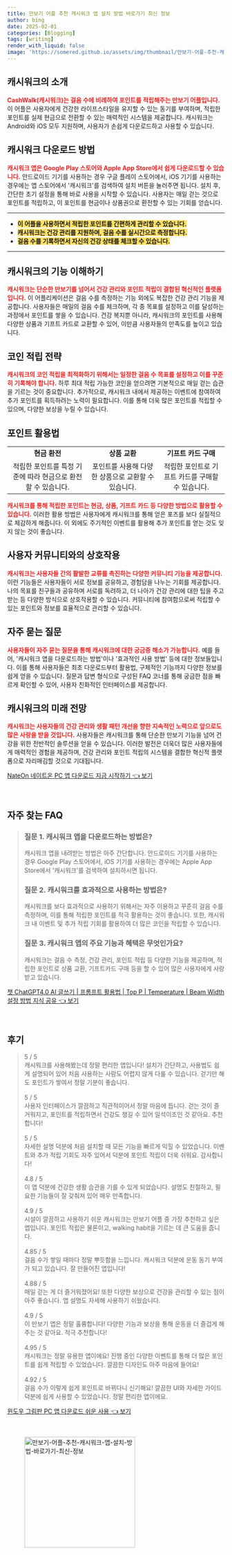 ```yaml
---
title: 만보기 어플 추천 캐시워크 앱 설치 방법 바로가기 최신 정보
author: bing
date: 2025-02-01
categories: [Blogging]
tags: [writing]
render_with_liquid: false
image: 'https://somered.github.io/assets/img/thumbnail/만보기-어플-추천-캐시워크-앱-설치-방법-바로가기-최신-정보.webp'
---
```



<h2 id='캐시워크의 소개'>캐시워크의 소개</h2>

<p><b><span style="color: #ee2323;">CashWalk(캐시워크)는 걸음 수에 비례하여 포인트를 적립해주는 만보기 어플입니다.</span></b> 이 어플은 사용자에게 건강한 라이프스타일을 유지할 수 있는 동기를 부여하며, 적립한 포인트를 실제 현금으로 전환할 수 있는 매력적인 시스템을 제공합니다. 캐시워크는 Android와 iOS 모두 지원하며, 사용자가 손쉽게 다운로드하고 사용할 수 있습니다.</p>

<h2 id='캐시워크 다운로드 방법'>캐시워크 다운로드 방법</h2>

<p><b><span style="color: #ee2323;">캐시워크 앱은 Google Play 스토어와 Apple App Store에서 쉽게 다운로드할 수 있습니다.</span></b> 안드로이드 기기를 사용하는 경우 구글 플레이 스토어에서, iOS 기기를 사용하는 경우에는 앱 스토어에서 '캐시워크'를 검색하여 설치 버튼을 눌러주면 됩니다. 설치 후, 간단한 초기 설정을 통해 바로 사용을 시작할 수 있습니다. 사용자는 매일 걷는 것으로 포인트를 적립하고, 이 포인트를 현금이나 상품권으로 환전할 수 있는 기회를 얻습니다.</p>

<hr />

<ul>
    <li><b><span style="background-color: #ffe066;">이 어플을 사용하면서 적립한 포인트를 간편하게 관리할 수 있습니다.</span></b></li>
    <li><b><span style="background-color: #ffe066;">캐시워크는 건강 관리를 지원하며, 걸음 수를 실시간으로 측정합니다.</span></b></li>
    <li><b><span style="background-color: #ffe066;">걸음 수를 기록하면서 자신의 건강 상태를 체크할 수 있습니다.</span></b></li>
</ul>

<hr />

<h2 id='캐시워크의 기능 이해하기'>캐시워크의 기능 이해하기</h2>

<p><b><span style="color: #ee2323;">캐시워크는 단순한 만보기를 넘어서 건강 관리와 포인트 적립이 결합된 혁신적인 플랫폼입니다.</span></b> 이 어플리케이션은 걸음 수를 측정하는 기능 외에도 복잡한 건강 관리 기능을 제공합니다. 사용자들은 매일의 걸음 수를 체크하며, 각 종 목표를 설정하고 이를 달성하는 과정에서 포인트를 쌓을 수 있습니다. 건강 복지뿐 아니라, 캐시워크의 포인트를 사용해 다양한 상품과 기프트 카드로 교환할 수 있어, 이만큼 사용자들의 만족도를 높이고 있습니다.</p>

<h2 id='코인 적립 전략'>코인 적립 전략</h2>

<p><b><span style="color: #ee2323;">캐시워크의 코인 적립을 최적화하기 위해서는 일정한 걸음 수 목표를 설정하고 이를 꾸준히 기록해야 합니다.</span></b> 하루 최대 적립 가능한 코인을 얻으려면 기본적으로 매일 걷는 습관을 기르는 것이 중요합니다. 추가적으로, 캐시워크 내에서 제공하는 이벤트에 참여하여 추가 포인트를 획득하려는 노력이 필요합니다. 이를 통해 더욱 많은 포인트를 적립할 수 있으며, 다양한 보상을 누릴 수 있습니다.</p>

<h2 id='포인트 활용법'>포인트 활용법</h2>

<table>
    <tr>
        <td style="text-align: center; height: 17px;"><b>현금 환전</b></td>
        <td style="text-align: center; height: 17px;"><b>상품 교환</b></td>
        <td style="text-align: center; height: 17px;"><b>기프트 카드 구매</b></td>
    </tr>
    <tr>
        <td style="text-align: center; height: 17px;">적립한 포인트를 특정 기준에 따라 현금으로 환전할 수 있습니다.</td>
        <td style="text-align: center; height: 17px;">포인트를 사용해 다양한 상품으로 교환할 수 있습니다.</td>
        <td style="text-align: center; height: 17px;">적립한 포인트로 기프트 카드를 구매할 수 있습니다.</td>
    </tr>
</table>

<p><b><span style="color: #ee2323;">캐시워크를 통해 적립한 포인트는 현금, 상품, 기프트 카드 등 다양한 방법으로 활용할 수 있습니다.</span></b> 이러한 활용 방법은 사용자에게 캐시워크를 통해 얻은 포즈를 보다 실질적으로 체감하게 해줍니다. 이 외에도 주기적인 이벤트를 활용해 추가 포인트를 얻는 것도 잊지 않는 것이 좋습니다.</p>

<h2 id='사용자 커뮤니티와의 상호작용'>사용자 커뮤니티와의 상호작용</h2>

<p><b><span style="color: #ee2323;">캐시워크는 사용자들 간의 활발한 교류를 촉진하는 다양한 커뮤니티 기능을 제공합니다.</span></b> 이런 기능들은 사용자들이 서로 정보를 공유하고, 경험담을 나누는 기회를 제공합니다. 나의 목표를 친구들과 공유하며 서로를 독려하고, 더 나아가 건강 관리에 대한 팁을 주고받는 등 다양한 방식으로 상호작용할 수 있습니다. 커뮤니티에 참여함으로써 적립할 수 있는 포인트와 정보를 효율적으로 관리할 수 있습니다.</p>

<h2 id='자주 묻는 질문'>자주 묻는 질문</h2>

<p><b><span style="color: #ee2323;">사용자들이 자주 묻는 질문을 통해 캐시워크에 대한 궁금증 해소가 가능합니다.</span></b> 예를 들어, '캐시워크 앱을 다운로드하는 방법'이나 '효과적인 사용 방법' 등에 대한 정보들입니다. 이를 통해 사용자들은 최초 다운로드부터 활용법, 구체적인 기능까지 다양한 정보를 쉽게 얻을 수 있습니다. 질문과 답변 형식으로 구성된 FAQ 코너를 통해 궁금한 점을 빠르게 확인할 수 있어, 사용자 친화적인 인터페이스를 제공합니다.</p>

<h2 id='캐시워크의 미래 전망'>캐시워크의 미래 전망</h2>

<p><b><span style="color: #ee2323;">캐시워크는 사용자들의 건강 관리와 생활 패턴 개선을 향한 지속적인 노력으로 앞으로도 많은 사랑을 받을 것입니다.</span></b> 사용자들은 캐시워크를 통해 단순한 만보기 기능을 넘어 건강을 위한 전반적인 솔루션을 얻을 수 있습니다. 이러한 발전은 더욱더 많은 사용자들에게 매력적인 경험을 제공하며, 건강 관리와 포인트 적립의 시스템을 결합한 혁신적 플랫폼으로 자리매김할 것으로 기대됩니다.</p>


<p><a class="click-button" title="NateOn 네이트온 PC 앱 다운로드 지금 시작하기" href="https://somered.github.io/posts/NateOn-%EB%84%A4%EC%9D%B4%ED%8A%B8%EC%98%A8-PC-%EC%95%B1-%EB%8B%A4%EC%9A%B4%EB%A1%9C%EB%93%9C-%EC%A7%80%EA%B8%88-%EC%8B%9C%EC%9E%91%ED%95%98%EA%B8%B0/" rel="dofollow">NateOn 네이트온 PC 앱 다운로드 지금 시작하기 👈 보기</a></p><br>
<h2 id='자주_찾는_FAQ'>자주 찾는 FAQ</h2>
<div itemscope="" itemtype="https://schema.org/FAQPage"> 
<blockquote> 
<div itemscope="" itemprop="mainEntity" itemtype="https://schema.org/Question"> 
<h3 itemprop="name">질문 1. 캐시워크 앱을 다운로드하는 방법은?</h3> 
<div itemscope="" itemprop="acceptedAnswer" itemtype="https://schema.org/Answer"> 
<span itemprop="text"> 
<p>캐시워크 앱을 내려받는 방법은 아주 간단합니다. 안드로이드 기기를 사용하는 경우 Google Play 스토어에서, iOS 기기를 사용하는 경우에는 Apple App Store에서 '캐시워크'를 검색하여 설치하시면 됩니다.</p> 
</span> 
</div> 
</div> 

<div itemscope="" itemprop="mainEntity" itemtype="https://schema.org/Question"> 
<h3 itemprop="name">질문 2. 캐시워크를 효과적으로 사용하는 방법은?</h3> 
<div itemscope="" itemprop="acceptedAnswer" itemtype="https://schema.org/Answer"> 
<span itemprop="text"> 
<p>캐시워크를 보다 효과적으로 사용하기 위해서는 자주 이용하고 꾸준히 걸음 수를 측정하며, 이를 통해 적립한 포인트를 적극 활용하는 것이 좋습니다. 또한, 캐시워크 내 이벤트 및 추가 적립 기회를 활용하여 더 많은 코인을 적립할 수 있습니다.</p> 
</span> 
</div> 
</div> 

<div itemscope="" itemprop="mainEntity" itemtype="https://schema.org/Question"> 
<h3 itemprop="name">질문 3. 캐시워크 앱의 주요 기능과 혜택은 무엇인가요?</h3> 
<div itemscope="" itemprop="acceptedAnswer" itemtype="https://schema.org/Answer"> 
<span itemprop="text"> 
<p>캐시워크는 걸음 수 측정, 건강 관리, 포인트 적립 등 다양한 기능을 제공하며, 적립한 포인트로 상품 교환, 기프트카드 구매 등을 할 수 있어 많은 사용자에게 사랑받고 있습니다.</p> 
</span> 
</div> 
</div> 
</blockquote> 
</div>
<p><a class="click-button" title="챗 ChatGPT4.0 AI 글쓰기 | 프롬프트 활용법 | Top P | Temperature | Beam Width 설정 방법 지식 공유" href="https://somered.github.io/posts/%EC%B1%97-ChatGPT4.0-AI-%EA%B8%80%EC%93%B0%EA%B8%B0-%ED%94%84%EB%A1%AC%ED%94%84%ED%8A%B8-%ED%99%9C%EC%9A%A9%EB%B2%95-Top-P-Temperature-Beam-Width-%EC%84%A4%EC%A0%95-%EB%B0%A9%EB%B2%95-%EC%A7%80%EC%8B%9D-%EA%B3%B5%EC%9C%A0/" rel="dofollow">챗 ChatGPT4.0 AI 글쓰기 | 프롬프트 활용법 | Top P | Temperature | Beam Width 설정 방법 지식 공유 👈 보기</a></p><br>
<h2 id='후기'>후기</h2>
<div itemscope itemtype="https://schema.org/Product">
  <blockquote>
  <div itemprop="review" itemscope itemtype="https://schema.org/Review">
      <div itemprop="reviewRating" itemscope itemtype="https://schema.org/Rating"> <span itemprop="ratingValue">5</span> / <span itemprop="bestRating">5</span> </div>
      <span itemprop="reviewBody">캐시워크를 사용해봤는데 정말 편리한 앱입니다! 설치가 간단하고, 사용법도 쉽게 설명되어 있어 처음 사용하는 사람도 어렵지 않게 다룰 수 있습니다. 걷기만 해도 포인트가 쌓여서 정말 기분이 좋습니다.</span>
  </div>
  <br>
  <div itemprop="review" itemscope itemtype="https://schema.org/Review">
      <div itemprop="reviewRating" itemscope itemtype="https://schema.org/Rating"> <span itemprop="ratingValue">5</span> / <span itemprop="bestRating">5</span> </div>
      <span itemprop="reviewBody">사용자 인터페이스가 깔끔하고 직관적이어서 정말 마음에 듭니다. 걷는 것이 즐거워지고, 포인트를 적립하면서 건강도 챙길 수 있어 일석이조인 것 같아요. 추천합니다!</span>
  </div>
  <br>
  <div itemprop="review" itemscope itemtype="https://schema.org/Review">
      <div itemprop="reviewRating" itemscope itemtype="https://schema.org/Rating"> <span itemprop="ratingValue">5</span> / <span itemprop="bestRating">5</span> </div>
      <span itemprop="reviewBody">자세한 설명 덕분에 처음 설치할 때 모든 기능을 빠르게 익힐 수 있었습니다. 이벤트와 추가 적립 기회도 자주 있어서 덕분에 포인트 적립이 더욱 쉬워요. 감사합니다!</span>
  </div>
  <br>
  <div itemprop="review" itemscope itemtype="https://schema.org/Review">
      <div itemprop="reviewRating" itemscope itemtype="https://schema.org/Rating"> <span itemprop="ratingValue">4.8</span> / <span itemprop="bestRating">5</span> </div>
      <span itemprop="reviewBody">이 앱 덕분에 건강한 생활 습관을 기를 수 있게 되었습니다. 설명도 친절하고, 필요한 기능들이 잘 갖춰져 있어 매우 만족합니다.</span>
  </div>
  <br>
  <div itemprop="review" itemscope itemtype="https://schema.org/Review">
      <div itemprop="reviewRating" itemscope itemtype="https://schema.org/Rating"> <span itemprop="ratingValue">4.9</span> / <span itemprop="bestRating">5</span> </div>
      <span itemprop="reviewBody">시설이 깔끔하고 사용하기 쉬운 캐시워크는 만보기 어플 중 가장 추천하고 싶은 앱입니다. 포인트 적립은 물론이고, walking habit을 기르는 데 큰 도움을 줍니다.</span>
  </div>
  <br>
  <div itemprop="review" itemscope itemtype="https://schema.org/Review">
      <div itemprop="reviewRating" itemscope itemtype="https://schema.org/Rating"> <span itemprop="ratingValue">4.85</span> / <span itemprop="bestRating">5</span> </div>
      <span itemprop="reviewBody">걸음 수가 쌓일 때마다 정말 뿌듯함을 느낍니다. 캐시워크 덕분에 운동 동기 부여가 되고 있습니다. 잘 만들어진 앱입니다!</span>
  </div>
  <br>
  <div itemprop="review" itemscope itemtype="https://schema.org/Review">
      <div itemprop="reviewRating" itemscope itemtype="https://schema.org/Rating"> <span itemprop="ratingValue">4.88</span> / <span itemprop="bestRating">5</span> </div>
      <span itemprop="reviewBody">매일 걷는 게 더 즐거워졌어요! 또한 다양한 보상으로 건강을 관리할 수 있는 점이 아주 좋습니다. 앱 설명도 자세해 사용하기 쉬웠습니다.</span>
  </div>
  <br>
  <div itemprop="review" itemscope itemtype="https://schema.org/Review">
      <div itemprop="reviewRating" itemscope itemtype="https://schema.org/Rating"> <span itemprop="ratingValue">4.9</span> / <span itemprop="bestRating">5</span> </div>
      <span itemprop="reviewBody">이 만보기 앱은 정말 훌륭합니다! 다양한 기능과 보상을 통해 운동을 더 즐겁게 해주는 것 같아요. 적극 추천합니다!</span>
  </div>
  <br>
  <div itemprop="review" itemscope itemtype="https://schema.org/Review">
      <div itemprop="reviewRating" itemscope itemtype="https://schema.org/Rating"> <span itemprop="ratingValue">4.95</span> / <span itemprop="bestRating">5</span> </div>
      <span itemprop="reviewBody">캐시워크는 정말 유용한 앱이에요! 진행 중인 다양한 이벤트를 통해 더 많은 포인트를 쉽게 적립할 수 있었습니다. 깔끔한 디자인도 아주 마음에 들어요!</span>
  </div>
  <br>
  <div itemprop="review" itemscope itemtype="https://schema.org/Review">
      <div itemprop="reviewRating" itemscope itemtype="https://schema.org/Rating"> <span itemprop="ratingValue">4.92</span> / <span itemprop="bestRating">5</span> </div>
      <span itemprop="reviewBody">걸음 수가 이렇게 쉽게 포인트로 바뀌다니 신기해요! 깔끔한 UI와 자세한 가이드 덕분에 쉽게 사용할 수 있었습니다. 정말 편리한 앱이에요.</span>
  </div>
  </blockquote>
</div>
<p><a class="click-button" title="윈도우 그림판 PC 앱 다운로드 쉬운 사용" href="https://somered.github.io/posts/%EC%9C%88%EB%8F%84%EC%9A%B0-%EA%B7%B8%EB%A6%BC%ED%8C%90-PC-%EC%95%B1-%EB%8B%A4%EC%9A%B4%EB%A1%9C%EB%93%9C-%EC%89%AC%EC%9A%B4-%EC%82%AC%EC%9A%A9/" rel="dofollow">윈도우 그림판 PC 앱 다운로드 쉬운 사용 👈 보기</a></p><br>
<figure class="image"><img src="https://somered.github.io/assets/img/thumbnail/만보기-어플-추천-캐시워크-앱-설치-방법-바로가기-최신-정보.webp" alt="만보기-어플-추천-캐시워크-앱-설치-방법-바로가기-최신-정보" width="256" height="256"></figure>